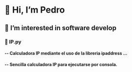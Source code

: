 # 👋 Hi, I’m Pedro
## 👀 I’m interested in software develop
### 🌱 IP.py
####  -- Calculadora IP mediante el uso de la libreria ipaddress ...
####  -- Sencilla calculadora IP para ejecutarse por consola. 



